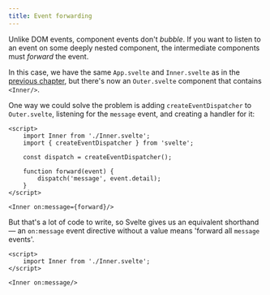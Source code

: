 ```yaml
---
title: Event forwarding
---
```


Unlike DOM events, component events don't _bubble_. If you want to listen to an event on some deeply nested component, the intermediate components must _forward_ the event.

In this case, we have the same `App.svelte` and `Inner.svelte` as in the [previous chapter](tutorial/component-events), but there's now an `Outer.svelte` component that contains `<Inner/>`.

One way we could solve the problem is adding `createEventDispatcher` to `Outer.svelte`, listening for the `message` event, and creating a handler for it:

```svelte
<script>
	import Inner from './Inner.svelte';
	import { createEventDispatcher } from 'svelte';

	const dispatch = createEventDispatcher();

	function forward(event) {
		dispatch('message', event.detail);
	}
</script>

<Inner on:message={forward}/>
```

But that's a lot of code to write, so Svelte gives us an equivalent shorthand — an `on:message` event directive without a value means 'forward all `message` events'.

```svelte
<script>
	import Inner from './Inner.svelte';
</script>

<Inner on:message/>
```
